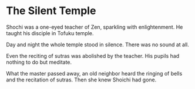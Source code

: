 # The Silent Temple

Shochi was a one-eyed teacher of Zen, sparkling with enlightenment. He taught his disciple in Tofuku temple.

Day and night the whole temple stood in silence. There was no sound at all.

Even the reciting of sutras was abolished by the teacher. His pupils had nothing to do but meditate.

What the master passed away, an old neighbor heard the ringing of bells and the recitation of sutras. Then she knew Shoichi had gone.